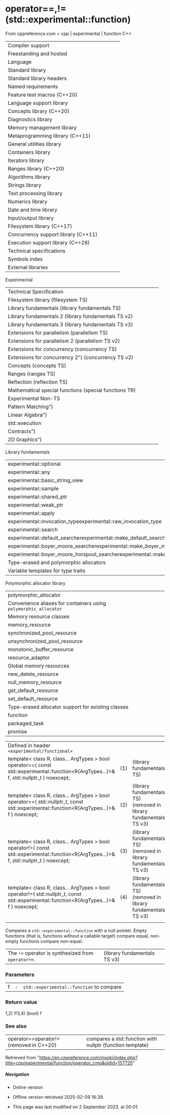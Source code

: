 # operator==,!=(std::experimental::function)

From cppreference.com
< cpp‎ | experimental‎ | function
C++

|  |  |  |  |  |
| --- | --- | --- | --- | --- |
| Compiler support | | | | |
| Freestanding and hosted | | | | |
| Language | | | | |
| Standard library | | | | |
| Standard library headers | | | | |
| Named requirements | | | | |
| Feature test macros (C++20) | | | | |
| Language support library | | | | |
| Concepts library (C++20) | | | | |
| Diagnostics library | | | | |
| Memory management library | | | | |
| Metaprogramming library (C++11) | | | | |
| General utilities library | | | | |
| Containers library | | | | |
| Iterators library | | | | |
| Ranges library (C++20) | | | | |
| Algorithms library | | | | |
| Strings library | | | | |
| Text processing library | | | | |
| Numerics library | | | | |
| Date and time library | | | | |
| Input/output library | | | | |
| Filesystem library (C++17) | | | | |
| Concurrency support library (C++11) | | | | |
| Execution support library (C++26) | | | | |
| Technical specifications | | | | |
| Symbols index | | | | |
| External libraries | | | | |

Experimental

|  |  |  |  |  |
| --- | --- | --- | --- | --- |
| Technical Specification | | | | |
| Filesystem library (filesystem TS) | | | | |
| Library fundamentals (library fundamentals TS) | | | | |
| Library fundamentals 2 (library fundamentals TS v2) | | | | |
| Library fundamentals 3 (library fundamentals TS v3) | | | | |
| Extensions for parallelism (parallelism TS) | | | | |
| Extensions for parallelism 2 (parallelism TS v2) | | | | |
| Extensions for concurrency (concurrency TS) | | | | |
| Extensions for concurrency 2") (concurrency TS v2) | | | | |
| Concepts (concepts TS) | | | | |
| Ranges (ranges TS) | | | | |
| Reflection (reflection TS) | | | | |
| Mathematical special functions (special functions TR) | | | | |
| Experimental Non-TS | | | | |
| Pattern Matching") | | | | |
| Linear Algebra") | | | | |
| std::execution | | | | |
| Contracts") | | | | |
| 2D Graphics") | | | | |

Library fundamentals

|  |  |  |  |  |
| --- | --- | --- | --- | --- |
| experimental::optional | | | | |
| experimental::any | | | | |
| experimental::basic_string_view | | | | |
| experimental::sample | | | | |
| experimental::shared_ptr | | | | |
| experimental::weak_ptr | | | | |
| experimental::apply | | | | |
| experimental::invocation_typeexperimental::raw_invocation_type | | | | |
| experimental::search | | | | |
| experimental::default_searcherexperimental::make_default_searcher | | | | |
| experimental::boyer_moore_searcherexperimental::make_boyer_moore_searcher | | | | |
| experimental::boyer_moore_horspool_searcherexperimental::make_boyer_moore_horspool_searcher | | | | |
| Type-erased and polymorphic allocators | | | | |
| Variable templates for type traits | | | | |

Polymorphic allocator library

|  |  |  |  |  |
| --- | --- | --- | --- | --- |
| polymorphic_allocator | | | | |
| Convenience aliases for containers using `polymorphic_allocator` | | | | |
| Memory resource classes | | | | |
| memory_resource | | | | |
| synchronized_pool_resource | | | | |
| unsynchronized_pool_resource | | | | |
| monotonic_buffer_resource | | | | |
| resource_adaptor | | | | |
| Global memory resources | | | | |
| new_delete_resource | | | | |
| null_memory_resource | | | | |
| get_default_resource | | | | |
| set_default_resource | | | | |
| Type-erased allocator support for existing classes | | | | |
| function | | | | |
| packaged_task | | | | |
| promise | | | | |

|  |  |  |
| --- | --- | --- |
| Defined in header `<experimental/functional>` |  |  |
| template< class R, class... ArgTypes >  bool operator==( const std::experimental::function<R(ArgTypes...)>& f, std::nullptr_t ) noexcept; | (1) | (library fundamentals TS) |
| template< class R, class... ArgTypes >  bool operator==( std::nullptr_t, const std::experimental::function<R(ArgTypes...)>& f ) noexcept; | (2) | (library fundamentals TS)  (removed in library fundamentals TS v3) |
| template< class R, class... ArgTypes >  bool operator!=( const std::experimental::function<R(ArgTypes...)>& f, std::nullptr_t ) noexcept; | (3) | (library fundamentals TS)  (removed in library fundamentals TS v3) |
| template< class R, class... ArgTypes >  bool operator!=( std::nullptr_t, const std::experimental::function<R(ArgTypes...)>& f ) noexcept; | (4) | (library fundamentals TS)  (removed in library fundamentals TS v3) |
|  |  |  |

Compares a `std::experimental::function` with a null pointer. Empty functions (that is, functions without a callable target) compare equal, non-empty functions compare non-equal.

|  |  |
| --- | --- |
| The `!=` operator is synthesized from `operator==`. | (library fundamentals TS v3) |

### Parameters

|  |  |  |
| --- | --- | --- |
| f | - | `std::experimental::function` to compare |

### Return value

1,2) !f3,4) (bool) f

### See also

|  |  |
| --- | --- |
| operator==operator!=(removed in C++20) | compares a std::function with nullptr   (function template) |

Retrieved from "<https://en.cppreference.com/mwiki/index.php?title=cpp/experimental/function/operator_cmp&oldid=157725>"

##### Navigation

- Online version
- Offline version retrieved 2025-02-09 16:39.

- This page was last modified on 2 September 2023, at 00:01.